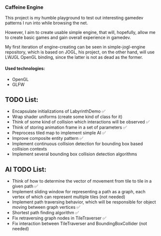 ### Caffeine Engine

This project is my humble playground to test out interesting gamedev patterns I run into while browsing the net.

However, I aim to create usable simple engine, that will, hopefully, allow me to create basic games and gain overall experience in gamedev.

My first iteration of engine-creating can be seen in simple-jogl-engine repository, which is based on JOGL,
his project, on the other hand, will use LWJGL OpenGL binding, since the latter is not as dead as the former.

#### Used technologies: 
- OpenGL
- GLFW

## TODO List:
- Encapsulate initializations of LabyrinthDemo :white_check_mark:
- Wrap shader uniforms (create some kind of class for it)
- Think of some kind of collision which interactions will be observed :white_check_mark:
- Think of storing animation frame in a set of parameters :white_check_mark:
- Preprocess tiled map to implement simple AI :white_check_mark:
- Improve composite entity pattern :white_check_mark:
- Implement continuous collision detection for bounding box based collision contexts
- Implement several bounding box collision detection algorithms

## AI TODO List:
- Think of how to determine the vector of movement from tile to tile in a given path :white_check_mark:
- Implement sliding window for representing a path as a graph, each vertex of which can represent multiple tiles (not needed)
- Implement path traversing behavior, which will be responsible for object moving between graph vertices :white_check_mark:
- Shortest path finding algorithm :white_check_mark:
- Fix retraversing graph nodes in TileTraverser :white_check_mark:
- Fix interaction between TileTraverser and BoundingBoxCollider (not needed)
